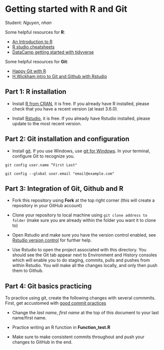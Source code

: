 # Getting started with R and Git

Student: *Nguyen*, *nhan*

Some helpful resources for **R**:
  * [An Introduction to R](https://cran.r-project.org/doc/manuals/r-release/R-intro.pdf)
  * [R studio cheatsheets](https://rstudio.com/resources/cheatsheets/)
  * [DataCamp getting started with tidyverse](https://www.datacamp.com/community/tutorials/tidyverse-tutorial-r)

Some helpful resources for **Git**:

  * [Happy Git with R](https://happygitwithr.com)
  * [H.Wickham intro to Git and Github with Rstudio](http://r-pkgs.had.co.nz/git.html#git-rstudio)
  
  
## Part 1: R installation

* Install [R from CRAN](https://cran.r-project.org), it is free. If you already have R installed, please check that you have a recent version (at least 3.6.0).

* Install [Rstudio](https://www.rstudio.com/products/rstudio/#Desktop), it is free. If you already have Rstudio installed, please update to the most recent version.


## Part 2: Git installation and configuration
* Install [git](https://git-scm.com). If you use Windows, use [git for Windows](https://gitforwindows.org). In your terminal, configure Git to recognize you.

`git config user.name “First Last"`

`git config --global user.email "email@example.com"`


## Part 3: Integration of Git, Github and R

* Fork this repository using **Fork** at the top right corner (this will create a repository in your GitHub account)

* Clone your repository to local machine using
`git clone address to folder` (make sure you are already within the folder you want it to clone to)

* Open Rstudio and make sure you have the version control enabled, see [Rstudio version control](https://support.rstudio.com/hc/en-us/articles/200532077?version=1.1.463&mode=desktop) for further help.

* Use Rstudio to open the project associated with this directory. You should see the Git tab appear next to Environment and History consoles which will enable you to do staging, commits, pulls and pushes from within Rstudio. You will make all the changes locally, and only then push them to Github.

## Part 4: Git basics practicing

To practice using git, create the following changes with several commmits. First, get accustomed with [good commit practices](https://chris.beams.io/posts/git-commit/#imperative)

* Change the *last name*, *first name* at the top of this document to your last name/first name.

* Practice writing an R function in **Function_test.R**

* Make sure to make consistent commits throughout and push your changes to GitHub in the end.





